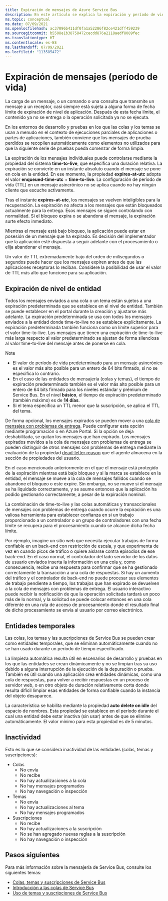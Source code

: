 ```yaml
---
title: Expiración de mensajes de Azure Service Bus
description: En este artículo se explica la expiración y período de vida de los mensajes de Azure Service Bus. Después de una fecha límite de este tipo, ya no se entrega el mensaje.
ms.topic: conceptual
ms.date: 07/09/2021
ms.openlocfilehash: ac37096b411df0fa1a52286f82ce421dff459239
ms.sourcegitcommit: b5508e1b38758472cecdd876a2118aedf8089fec
ms.translationtype: HT
ms.contentlocale: es-ES
ms.lasthandoff: 07/09/2021
ms.locfileid: "113585472"
---
```

# <a name="message-expiration-time-to-live"></a>Expiración de mensajes (período de vida)
La carga de un mensaje, o un comando o una consulta que transmite un mensaje a un receptor, casi siempre está sujeta a alguna forma de fecha límite de expiración de nivel de aplicación. Después de esta fecha límite, el contenido ya no se entrega o la operación solicitada ya no se ejecuta.

En los entornos de desarrollo y pruebas en los que las colas y los temas se usan a menudo en el contexto de ejecuciones parciales de aplicaciones o partes de aplicaciones, también conviene que los mensajes de prueba perdidos se recopilen automáticamente como elementos no utilizados para que la siguiente serie de pruebas pueda comenzar de forma limpia.

La expiración de los mensajes individuales puede controlarse mediante la propiedad del sistema **time-to-live**, que especifica una duración relativa. La expiración se convierte en un instante absoluto cuando el mensaje se pone en cola en la entidad. En ese momento, la propiedad **expires-at-utc** adopta el valor **enqueued-time-utc** + **time-to-live**. La configuración de período de vida (TTL) en un mensaje asincrónico no se aplica cuando no hay ningún cliente que escuche activamente.

Tras el instante **expires-at-utc**, los mensajes se vuelven inteligibles para la recuperación. La expiración no afecta a los mensajes que están bloqueados actualmente para la entrega. Esos mensajes se siguen controlando con normalidad. Si el bloqueo expira o se abandona el mensaje, la expiración surte efecto inmediato.

Mientras el mensaje está bajo bloqueo, la aplicación puede estar en posesión de un mensaje que ha expirado. Es decisión del implementador que la aplicación esté dispuesta a seguir adelante con el procesamiento o elija abandonar el mensaje.

Un valor de TTL extremadamente bajo del orden de milisegundos o segundos puede hacer que los mensajes expiren antes de que las aplicaciones receptoras lo reciban. Considere la posibilidad de usar el valor de TTL más alto que funcione para su aplicación.

## <a name="entity-level-expiration"></a>Expiración de nivel de entidad
Todos los mensajes enviados a una cola o un tema están sujetos a una expiración predeterminada que se establece en el nivel de entidad. También se puede establecer en el portal durante la creación y ajustarse más adelante. La expiración predeterminada se usa con todos los mensajes enviados a la entidad donde time-to-live no se establece explícitamente. La expiración predeterminada también funciona como un límite superior para el valor time-to-live. Los mensajes que tienen una expiración de time-to-live más larga respecto al valor predeterminado se ajustan de forma silenciosa al valor time-to-live del mensaje antes de ponerse en cola.

> [!NOTE]
> - El valor de período de vida predeterminado para un mensaje asincrónico es el valor más alto posible para un entero de 64 bits firmado, si no se especifica lo contrario.
> - En el caso de las entidades de mensajería (colas y temas), el tiempo de expiración predeterminado también es el valor más alto posible para un entero de 64 bits firmado para los niveles estándar y prémium de Service Bus. En el nivel **básico**, el tiempo de expiración predeterminado (también máximo) es de **14 días**.
> - Si el tema especifica un TTL menor que la suscripción, se aplica el TTL del tema.

De forma opcional, los mensajes expirados se pueden mover a una [cola de mensajes con problemas de entrega](service-bus-dead-letter-queues.md). Puede configurar esta opción mediante programación o en Azure Portal. Si la opción se deja deshabilitada, se quitan los mensajes que han expirado. Los mensajes expirados movidos a la cola de mensajes con problemas de entrega se pueden distinguir de otros mensajes con problemas de entrega mediante la evaluación de la propiedad [dead-letter reason](service-bus-dead-letter-queues.md#moving-messages-to-the-dlq) que el agente almacena en la sección de propiedades del usuario. 

En el caso mencionado anteriormente en el que el mensaje está protegido de la expiración mientras está bajo bloqueo y si la marca se establece en la entidad, el mensaje se mueve a la cola de mensajes fallidos cuando se abandone el bloqueo o este expire. Sin embargo, no se mueve si el mensaje se ha liquidado correctamente, y se asume entonces que la aplicación ha podido gestionarlo correctamente, a pesar de la expiración nominal.

La combinación de time-to-live y las colas automáticas y transaccionales de mensajes con problemas de entrega cuando ocurre la expiración es una valiosa herramienta para establecer confianza en si un trabajo proporcionado a un controlador o un grupo de controladores con una fecha límite se recupera para el procesamiento cuando se alcance dicha fecha límite.

Por ejemplo, imagine un sitio web que necesita ejecutar trabajos de forma confiable en un back-end con restricción de escala, y que experimenta de vez en cuando picos de tráfico o quiere aislarse contra episodios de ese back-end. En el caso normal, el controlador del lado servidor de los datos de usuario enviados inserta la información en una cola y, como consecuencia, recibe una respuesta para confirmar que se ha gestionado correctamente la transacción a una cola de respuestas. Si hay un aumento del tráfico y el controlador de back-end no puede procesar sus elementos de trabajo pendiente a tiempo, los trabajos que han expirado se devuelven a la cola de mensajes con problemas de entrega. El usuario interactivo puede recibir la notificación de que la operación solicitada tardará un poco más de lo normal, y la solicitud se puede colocar entonces en una cola diferente en una ruta de acceso de procesamiento donde el resultado final de dicho procesamiento se envía al usuario por correo electrónico. 


## <a name="temporary-entities"></a>Entidades temporales

Las colas, los temas y las suscripciones de Service Bus se pueden crear como entidades temporales, que se eliminan automáticamente cuando no se han usado durante un período de tiempo especificado.
 
La limpieza automática resulta útil en escenarios de desarrollo y pruebas en los que las entidades se crean dinámicamente y no se limpian tras su uso debido a alguna interrupción de la ejecución de la depuración o prueba. También es útil cuando una aplicación crea entidades dinámicas, como una cola de respuestas, para volver a recibir respuestas en un proceso de servidor web, o en otro objeto de duración relativamente corta donde resulta difícil limpiar esas entidades de forma confiable cuando la instancia del objeto desaparece.

La característica se habilita mediante la propiedad **auto delete on idle** del espacio de nombres. Esta propiedad se establece en el período durante el cual una entidad debe estar inactiva (sin usar) antes de que se elimine automáticamente. El valor mínimo para esta propiedad es de 5 minutos.
 
## <a name="idleness"></a>Inactividad

Esto es lo que se considera inactividad de las entidades (colas, temas y suscripciones):

- Colas
    - No envía  
    - No recibe  
    - No hay actualizaciones a la cola  
    - No hay mensajes programados  
    - No hay navegación o inspección 
- Temas  
    - No envía  
    - No hay actualizaciones al tema  
    - No hay mensajes programados 
- Suscripciones
    - No recibe  
    - No hay actualizaciones a la suscripción  
    - No se han agregado nuevas reglas a la suscripción  
    - No hay navegación o inspección  
 

## <a name="next-steps"></a>Pasos siguientes

Para más información sobre la mensajería de Service Bus, consulte los siguientes temas:

* [Colas, temas y suscripciones de Service Bus](service-bus-queues-topics-subscriptions.md)
* [Introducción a las colas de Service Bus](service-bus-dotnet-get-started-with-queues.md)
* [Uso de temas y suscripciones de Service Bus](service-bus-dotnet-how-to-use-topics-subscriptions.md)
